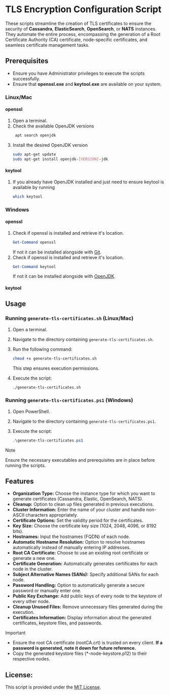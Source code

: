 # TLS Encryption Configuration Script
These scripts streamline the creation of TLS certificates to ensure the security of **Cassandra**, **ElasticSearch**, **OpenSearch**, or **NATS** instances. They automate the entire process, encompassing the generation of a Root Certificate Authority (CA) certificate, node-specific certificates, and seamless certificate management tasks.

## Prerequisites
- Ensure you have Administrator privileges to execute the scripts successfully.
- Ensure that **openssl.exe** and **keytool.exe** are available on your system. 

### Linux/Mac
#### openssl
1. Open a terminal.
2. Check the available OpenJDK versions
   ```bash
    apt search openjdk
    ```
4. Install the desired OpenJDK version
    ```bash
    sudo apt-get update
    sudo apt-get install openjdk-[VERSION]-jdk
     ```
    
#### keytool
1. If you already have OpenJDK installed and just need to ensure keytool is available by running

    ```bash
    which keytool
     ```
     
### Windows
#### openssl
1. Check if openssl is installed and retrieve it's location.
    ```powershell
    Get-Command openssl
    ```
   If not it can be installed alongside with [Git](https://git-scm.com/downloads).
2. Check if openssl is installed and retrieve it's location.
    ```powershell
    Get-Command keytool
    ```
    If not it can be installed alongside with [OpenJDK](https://openjdk.org/).
    

#### keytool
 
## Usage 
### Running `generate-tls-certificates.sh` (Linux/Mac)

1. Open a terminal.
2. Navigate to the directory containing `generate-tls-certificates.sh`.
3. Run the following command:

    ```bash
    chmod +x generate-tls-certificates.sh
    ```

    This step ensures execution permissions.

4. Execute the script:

    ```bash
    ./generate-tls-certificates.sh
    ```

### Running `generate-tls-certificates.ps1` (Windows)

1. Open PowerShell.
2. Navigate to the directory containing `generate-tls-certificates.ps1`.
3. Execute the script:

    ```powershell
    .\generate-tls-certificates.ps1
    ```
    
> [!NOTE]
> Ensure the necessary executables and prerequisites are in place before running the scripts.


## Features
- **Organization Type:** Choose the instance type for which you want to generate certificates (Cassandra, Elastic, OpenSearch, NATS).
- **Cleanup:** Option to clean up files generated in previous executions.
- **Cluster Information:** Enter the name of your cluster and handle non-ASCII characters appropriately.
- **Certificate Options:** Set the validity period for the certificates.
- **Key Size:** Choose the certificate key size (1024, 2048, 4096, or 8192 bits).
- **Hostnames:** Input the hostnames (FQDN) of each node.
- **Automatic Hostname Resolution:** Option to resolve hostnames automatically instead of manually entering IP addresses.
- **Root CA Certificate:** Choose to use an existing root certificate or generate a new one.
- **Certificate Generation:** Automatically generates certificates for each node in the cluster.
- **Subject Alternative Names (SANs):** Specify additional SANs for each node.
- **Password Handling:** Option to automatically generate a secure password or manually enter one.
- **Public Key Exchange:** Add public keys of every node to the keystore of every other node.
- **Cleanup Unused Files:** Remove unnecessary files generated during the execution.
- **Certificates Information:** Display information about the generated certificates, keystore files, and passwords.

> [!IMPORTANT]
> - Ensure the root CA certificate (rootCA.crt) is trusted on every client. **If a password is generated, note it down for future reference.**
> - Copy the generated keystore files (*-node-keystore.p12) to their respective nodes.

## License:
This script is provided under the [MIT License](https://github.com/SkylineCommunications/generate-tls-certificates/blob/main/LICENSE.md).
